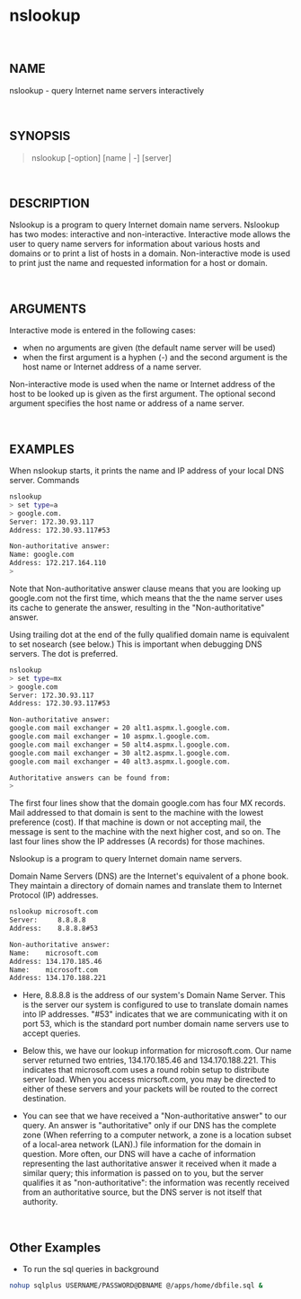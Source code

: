 # nslookup

<br>

## NAME

nslookup - query Internet name servers interactively

<br>

## SYNOPSIS

> nslookup [-option] [name | -] [server]

<br>

## DESCRIPTION

Nslookup is a program to query Internet domain name servers.  Nslookup has two modes: interactive and non-interactive. Interactive mode allows the user to query name servers for information about various hosts and domains or to print a list of hosts in a domain. Non-interactive mode is used to print just the name and requested information for a host or domain.

<br>

## ARGUMENTS

Interactive mode is entered in the following cases:

* when no arguments are given (the default name server will be used)
* when the first argument is a hyphen (-) and the second argument is the host name or Internet address of a name server.

Non-interactive mode is used when the name or Internet address of the host to be looked up is given as the first argument. The optional second argument specifies the host name or address of a name server.

<br>

## EXAMPLES

When nslookup starts, it prints the name and IP address of your local DNS server. Commands

```bash
nslookup
> set type=a
> google.com.
Server: 172.30.93.117
Address: 172.30.93.117#53

Non-authoritative answer:
Name: google.com
Address: 172.217.164.110
> 
```

Note that Non-authoritative answer clause means that you are looking up google.com not the first time, which means that the the name server uses its cache to generate the answer, resulting in the "Non-authoritative" answer.

Using trailing dot at the end of the fully qualified domain name is equivalent to set nosearch (see below.) This is important when debugging DNS servers. The dot is preferred.

```bash
nslookup
> set type=mx
> google.com
Server: 172.30.93.117
Address: 172.30.93.117#53

Non-authoritative answer:
google.com mail exchanger = 20 alt1.aspmx.l.google.com.
google.com mail exchanger = 10 aspmx.l.google.com.
google.com mail exchanger = 50 alt4.aspmx.l.google.com.
google.com mail exchanger = 30 alt2.aspmx.l.google.com.
google.com mail exchanger = 40 alt3.aspmx.l.google.com.

Authoritative answers can be found from:
> 
```

The first four lines show that the domain google.com has four MX records. Mail addressed to that domain is sent to the machine with the lowest preference (cost). If that machine is down or not accepting mail, the message is sent to the machine with the next higher cost, and so on. The last four lines show the IP addresses (A records) for those machines.

Nslookup is a program to query Internet domain name servers.

Domain Name Servers (DNS) are the Internet's equivalent of a phone book. They maintain a directory of domain names and translate them to Internet Protocol (IP) addresses.

```bash
nslookup microsoft.com
Server:     8.8.8.8
Address:    8.8.8.8#53

Non-authoritative answer:
Name:    microsoft.com
Address: 134.170.185.46
Name:    microsoft.com
Address: 134.170.188.221
```

* Here, 8.8.8.8 is the address of our system's Domain Name Server. This is the server our system is configured to use to translate domain names into IP addresses. "#53" indicates that we are communicating with it on port 53, which is the standard port number domain name servers use to accept queries.

* Below this, we have our lookup information for microsoft.com. Our name server returned two entries, 134.170.185.46 and 134.170.188.221. This indicates that microsoft.com uses a round robin setup to distribute server load. When you access micrsoft.com, you may be directed to either of these servers and your packets will be routed to the correct destination.

* You can see that we have received a "Non-authoritative answer" to our query. An answer is "authoritative" only if our DNS has the complete zone (When referring to a computer network, a zone is a location subset of a local-area network (LAN).) file information for the domain in question. More often, our DNS will have a cache of information representing the last authoritative answer it received when it made a similar query; this information is passed on to you, but the server qualifies it as "non-authoritative": the information was recently received from an authoritative source, but the DNS server is not itself that authority.

<br>

## Other Examples

* To run the sql queries in background

```bash
nohup sqlplus USERNAME/PASSWORD@DBNAME @/apps/home/dbfile.sql &
```
